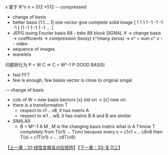 x 属于 R^n   n = 512 *512
-- compressed 
  - change of basis 
  - better basis [1.1.....1] one vector give complete solid image 
    [ 1 1 1 1 -1 -1 -1 -1 ]
    [1 -1 1 -1 1 -1 ... ]
   - JEPG isuing  Fourier basis 8*8 - take 8*8 block 
   SIGNAL X -> change basis -> coefficients -> compression (lossy) c^(many zeros) -> x^ = sum c^ v 
-- video
  - sequence of images 
  - wavelets
  
  问题转化为 P = W C  => C =  W^-1 P 
  GOOD BASISI
  - fast FFT
  - few is enough, few baisis vector is close to original singal 
  
  -- change of basis 
  - cols of W = new basis bectors 
    [x] old ori -> [c] new ori 
  - there is a transformation T
    - respect to v1 .. v8, it has matrix A
    - respect to w1 .. w8, it has matrix B
      A and B are similar 
  - SIMILAR
    - B = M^-1 A M , M is the changing basis matrix 
  what is A ?
  know T completely from T(v1) ... T(vn)
  because every x = c1v1 +... c8v8 
  then T(x) = c1T(v1) + ... c8T(v8)
  
  
  
  
【[上一章：31-线性变换及对应矩阵](../31-线性变换及对应矩阵/31-线性变换及对应矩阵.md)】【[下一章：33-复习三](../33-复习三/33-复习三.md)】

